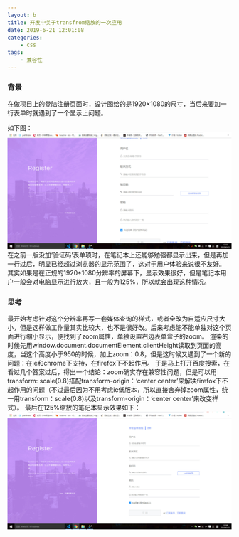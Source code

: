 ```yaml
---
layout: b
title: 开发中关于transfrom缩放的一次应用
date: 2019-6-21 12:01:08
categories:
	- css
tags:
	- 兼容性
---
```

### 背景
在做项目上的登陆注册页面时，设计图给的是1920×1080的尺寸，当后来要加一行表单时就遇到了一个显示上问题。
<!-- more -->
如下图：
![使用说明](开发中关于transform缩放的一次应用/1.jpg)
在之前一版没加‘验证码’表单项时，在笔记本上还能够勉强都显示出来，但是再加一行过后，明显已经超过浏览器的显示范围了，这对于用户体验来说很不友好。
其实如果是在正规的1920*1080分辨率的屏幕下，显示效果很好，但是笔记本用户一般会对电脑显示进行放大，且一般为125%，所以就会出现这种情况。

### 思考
最开始考虑针对这个分辨率再写一套媒体查询的样式，或者全改为自适应尺寸大小，但是这样做工作量其实比较大，也不是很好改。后来考虑能不能单独对这个页面进行缩小显示，便找到了zoom属性，单独设置右边表单盒子的zoom。
渲染的时候先用window.document.documentElement.clientHeight读取到页面的高度，当这个高度小于950的时候，加上zoom：0.8，但是这时候又遇到了一个新的问题：在ie和chrome下支持，在firefox下不起作用。
于是马上打开百度搜索，在看过几个答案过后，得出一个结论：zoom确实存在兼容性问题，但是可以用transform: scale(0.8)搭配transform-origin：‘center center’来解决firefox下不起作用的问题（不过最后因为不用考虑ie低版本，所以直接舍弃掉zoom属性，统一用transform：scale(0.8)以及transform-origin：‘center center’来改变样式）。
最后在125%缩放的笔记本显示效果如下：
![使用说明](开发中关于transform缩放的一次应用/2.jpg)
